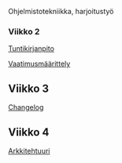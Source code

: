  Ohjelmistotekniikka, harjoitustyö

### Viikko 2

[Tuntikirjanpito](https://github.com/KatjaKvintus/ot-harjoitustyo/blob/master/dokumentaatio/tuntikirjanpito.md)

[Vaatimusmäärittely](https://github.com/KatjaKvintus/ot-harjoitustyo/blob/master/dokumentaatio/vaatimusmaarittely.md)

## Viikko 3

[Changelog](https://github.com/KatjaKvintus/ot-harjoitustyo/blob/master/dokumentaatio/changelog.md)

## Viikko 4

[Arkkitehtuuri](https://github.com/KatjaKvintus/ot-harjoitustyo/blob/master/dokumentaatio/arkkitehtuuri.md)
